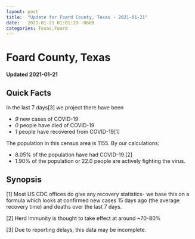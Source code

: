 ```yaml
---
layout: post
title:  "Update for Foard County, Texas - 2021-01-21"
date:   2021-01-21 01:01:29 -0600
categories: Texas,Foard
---
```


# Foard County, Texas
#### Updated 2021-01-21

## Quick Facts

In the last 7 days[3] we project there have been
- *9* new cases of COVID-19
- *0* people have died of COVID-19
- *1* people have recovered from COVID-19[1]

The population in this census area is 1155. By our calculations:
- 8.05% of the population have had COVID-19.[2]
- 1.90% of the population or 22.0 people are actively fighting the virus.

## Synopsis




[1] Most US CDC offices do give any recovery statistics- we base this on a formula which looks at confirmed new cases
15 days ago (the average recovery time) and deaths over the last 7 days.

[2] Herd Immunity is thought to take effect at around ~70-80%

[3] Due to reporting delays, this data may be incomplete.
 
    